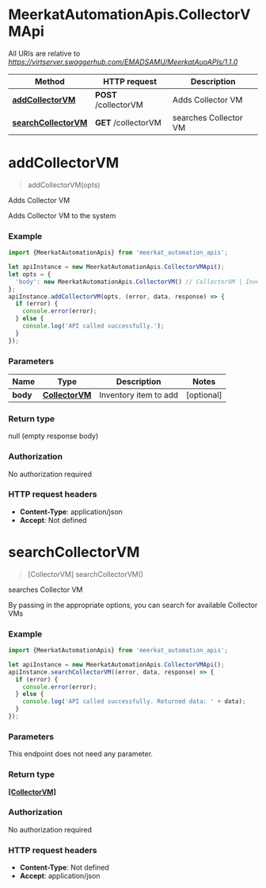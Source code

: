 # MeerkatAutomationApis.CollectorVMApi

All URIs are relative to *https://virtserver.swaggerhub.com/EMADSAMU/MeerkatAuoAPIs/1.1.0*

Method | HTTP request | Description
------------- | ------------- | -------------
[**addCollectorVM**](CollectorVMApi.md#addCollectorVM) | **POST** /collectorVM | Adds Collector VM
[**searchCollectorVM**](CollectorVMApi.md#searchCollectorVM) | **GET** /collectorVM | searches Collector VM

<a name="addCollectorVM"></a>
# **addCollectorVM**
> addCollectorVM(opts)

Adds Collector VM

Adds Collector VM to the system

### Example
```javascript
import {MeerkatAutomationApis} from 'meerkat_automation_apis';

let apiInstance = new MeerkatAutomationApis.CollectorVMApi();
let opts = { 
  'body': new MeerkatAutomationApis.CollectorVM() // CollectorVM | Inventory item to add
};
apiInstance.addCollectorVM(opts, (error, data, response) => {
  if (error) {
    console.error(error);
  } else {
    console.log('API called successfully.');
  }
});
```

### Parameters

Name | Type | Description  | Notes
------------- | ------------- | ------------- | -------------
 **body** | [**CollectorVM**](CollectorVM.md)| Inventory item to add | [optional] 

### Return type

null (empty response body)

### Authorization

No authorization required

### HTTP request headers

 - **Content-Type**: application/json
 - **Accept**: Not defined

<a name="searchCollectorVM"></a>
# **searchCollectorVM**
> [CollectorVM] searchCollectorVM()

searches Collector VM

By passing in the appropriate options, you can search for available Collector VMs 

### Example
```javascript
import {MeerkatAutomationApis} from 'meerkat_automation_apis';

let apiInstance = new MeerkatAutomationApis.CollectorVMApi();
apiInstance.searchCollectorVM((error, data, response) => {
  if (error) {
    console.error(error);
  } else {
    console.log('API called successfully. Returned data: ' + data);
  }
});
```

### Parameters
This endpoint does not need any parameter.

### Return type

[**[CollectorVM]**](CollectorVM.md)

### Authorization

No authorization required

### HTTP request headers

 - **Content-Type**: Not defined
 - **Accept**: application/json

